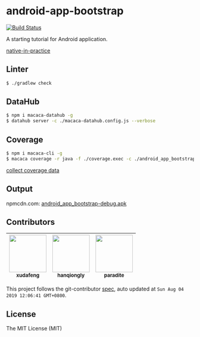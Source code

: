 # android-app-bootstrap

[![Build Status](https://img.shields.io/travis/app-boostrap/android-app-bootstrap.svg?style=flat-square)](https://travis-ci.org/app-boostrap/android-app-bootstrap)

A starting tutorial for Android application.

[native-in-practice](//xudafeng.github.io/slide/archives/native-in-practice)

## Linter

```bash
$ ./gradlew check
```

## DataHub

```bash
$ npm i macaca-datahub -g
$ datahub server -c ./macaca-datahub.config.js --verbose
```

## Coverage

```bash
$ npm i macaca-cli -g
$ macaca coverage -r java -f ./coverage.exec -c ./android_app_bootstrap/build/intermediates/classes/debug -s ./android_app_bootstrap/src/main/java --html ./reporter
```

[collect coverage data](//github.com/app-boostrap/android-app-bootstrap/blob/master/android_app_bootstrap/src/main/java/com/github/android_app_bootstrap/common/Utils.java#L132)

## Output

npmcdn.com: [android_app_bootstrap-debug.apk](//npmcdn.com/android-app-bootstrap@latest/android_app_bootstrap/build/outputs/apk/android_app_bootstrap-debug.apk)

<!-- GITCONTRIBUTOR_START -->

## Contributors

|[<img src="https://avatars1.githubusercontent.com/u/1011681?v=4" width="100px;"/><br/><sub><b>xudafeng</b></sub>](https://github.com/xudafeng)<br/>|[<img src="https://avatars3.githubusercontent.com/u/21149374?v=4" width="100px;"/><br/><sub><b>hanqiongly</b></sub>](https://github.com/hanqiongly)<br/>|[<img src="https://avatars3.githubusercontent.com/u/1209810?v=4" width="100px;"/><br/><sub><b>paradite</b></sub>](https://github.com/paradite)<br/>|
| :---: | :---: | :---: |


This project follows the git-contributor [spec](https://github.com/xudafeng/git-contributor), auto updated at `Sun Aug 04 2019 12:06:41 GMT+0800`.

<!-- GITCONTRIBUTOR_END -->

## License

The MIT License (MIT)
